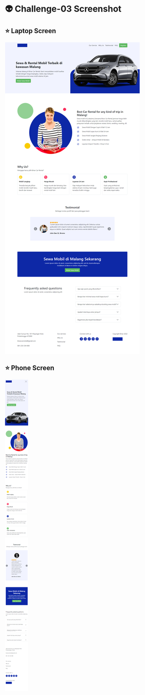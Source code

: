 # :alien: Challenge-03 Screenshot
## :star: Laptop Screen
![Laptop Screen](./images/screenshot/app-ss-laptop.png)
<br>
## :star: Phone Screen
![Phone Screen](./images/screenshot/app-ss-phone.png)